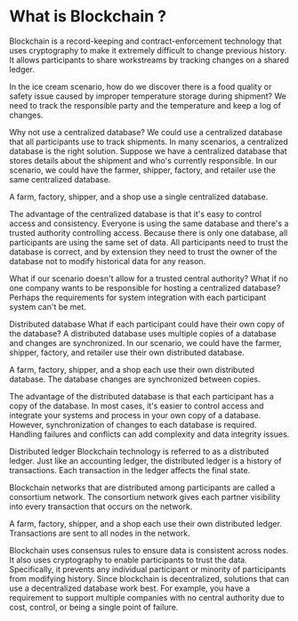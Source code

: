 
# What is Blockchain ?

Blockchain is a record-keeping and contract-enforcement technology that uses cryptography to make it extremely difficult to change previous history. It allows participants to share workstreams by tracking changes on a shared ledger.

In the ice cream scenario, how do we discover there is a food quality or safety issue caused by improper temperature storage during shipment? We need to track the responsible party and the temperature and keep a log of changes.

Why not use a centralized database?
We could use a centralized database that all participants use to track shipments. In many scenarios, a centralized database is the right solution. Suppose we have a centralized database that stores details about the shipment and who's currently responsible. In our scenario, we could have the farmer, shipper, factory, and retailer use the same centralized database.

A farm, factory, shipper, and a shop use a single centralized database.

The advantage of the centralized database is that it's easy to control access and consistency. Everyone is using the same database and there's a trusted authority controlling access. Because there is only one database, all participants are using the same set of data. All participants need to trust the database is correct, and by extension they need to trust the owner of the database not to modify historical data for any reason.

What if our scenario doesn't allow for a trusted central authority? What if no one company wants to be responsible for hosting a centralized database? Perhaps the requirements for system integration with each participant system can't be met.

Distributed database
What if each participant could have their own copy of the database? A distributed database uses multiple copies of a database and changes are synchronized. In our scenario, we could have the farmer, shipper, factory, and retailer use their own distributed database.

A farm, factory, shipper, and a shop each use their own distributed database. The database changes are synchronized between copies.

The advantage of the distributed database is that each participant has a copy of the database. In most cases, it's easier to control access and integrate your systems and process in your own copy of a database. However, synchronization of changes to each database is required. Handling failures and conflicts can add complexity and data integrity issues.

Distributed ledger
Blockchain technology is referred to as a distributed ledger. Just like an accounting ledger, the distributed ledger is a history of transactions. Each transaction in the ledger affects the final state.

Blockchain networks that are distributed among participants are called a consortium network. The consortium network gives each partner visibility into every transaction that occurs on the network.

A farm, factory, shipper, and a shop each use their own distributed ledger. Transactions are sent to all nodes in the network.

Blockchain uses consensus rules to ensure data is consistent across nodes. It also uses cryptography to enable participants to trust the data. Specifically, it prevents any individual participant or minority of participants from modifying history. Since blockchain is decentralized, solutions that can use a decentralized database work best. For example, you have a requirement to support multiple companies with no central authority due to cost, control, or being a single point of failure.
